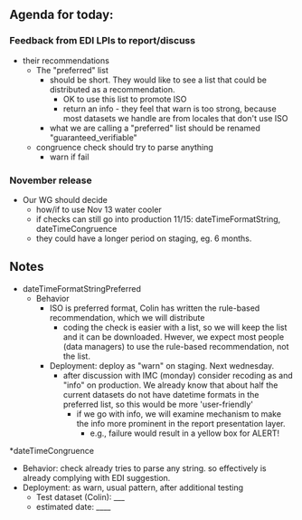 
## Agenda for today:
### Feedback from EDI LPIs to report/discuss 
* their recommendations
    * The "preferred" list 
      * should be short. They would like to see a list that could be distributed as a recommendation. 
         * OK to use this list to promote ISO
         * return an info - they feel that warn is too strong, because most datasets we handle are from locales that don't use ISO
      * what we are calling a "preferred" list should be renamed "guaranteed_verifiable"
    * congruence check should try to parse anything
      * warn if fail

### November release
* Our WG should decide 
   * how/if to use Nov 13 water cooler
   * if checks can still go into production 11/15: dateTimeFormatString, dateTimeCongruence
   * they could have a longer period on staging, eg. 6 months.

## Notes
* dateTimeFormatStringPreferred
  * Behavior
    * ISO is preferred format, Colin has written the rule-based recommendation, which we will distribute 
      * coding the check is easier with a list, so we will keep the list and it can be downloaded. 
      Hwever, we expect most people (data managers) to use the rule-based recommendation, not the list.
    * Deployment: deploy as "warn" on staging. Next wednesday. 
      * after discussion with IMC (monday) consider recoding as and "info" on production. We already know that about half the current
      datasets do not have datetime formats in the preferred list, so this would be more 'user-friendly'
        * if we go with info, we will examine mechanism to make the info more prominent in the report presentation layer. 
          * e.g., failure would result in a yellow box for ALERT! 
  
*dateTimeCongruence
  * Behavior: check already tries to parse any string. so effectively is already complying with EDI suggestion. 
  * Deployment: as warn, usual pattern, after additional testing
    * Test dataset (Colin): ___
    * estimated date: ____ 
  
